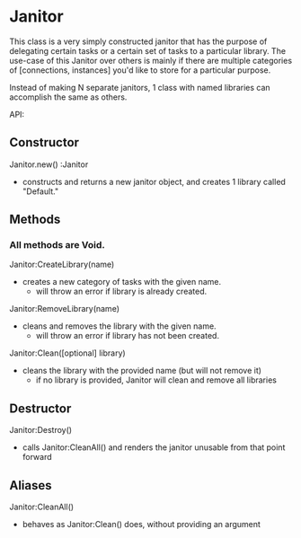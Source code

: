 # Janitor

This class is a very simply constructed janitor that has the purpose of delegating certain tasks or a certain set of tasks to a particular library. 
The use-case of this Janitor over others is mainly if there are multiple categories of [connections, instances] you'd like to store for a particular purpose.

Instead of making N separate janitors, 1 class with named libraries can accomplish the same as others.

API:

## Constructor

Janitor.new() :Janitor
* constructs and returns a new janitor object, and creates 1 library called "Default."

## Methods
### **All methods are Void.**
Janitor:CreateLibrary(name)
* creates a new category of tasks with the given name.
  - will throw an error if library is already created.

Janitor:RemoveLibrary(name)
* cleans and removes the library with the given name.
  - will throw an error if library has not been created.

Janitor:Clean([optional] library)
* cleans the library with the provided name (but will not remove it)
  - if no library is provided, Janitor will clean and remove all libraries

## Destructor
Janitor:Destroy()
* calls Janitor:CleanAll() and renders the janitor unusable from that point forward

## Aliases
Janitor:CleanAll()
* behaves as Janitor:Clean() does, without providing an argument
